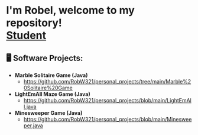 <h1>I'm Robel, welcome to my repository! <br/><a href="https://github.com/joshmadakor1">Student</a>

<h2>🖥️ Software Projects:</h2>

- <b>Marble Solitaire Game (Java)</b>
  - https://github.com/RobW321/personal_projects/tree/main/Marble%20Solitaire%20Game
- <b>LightEmAll Maze Game (Java) </b>
  - https://github.com/RobW321/personal_projects/blob/main/LightEmAll.java
- <b>Minesweeper Game (Java) </b>
  - https://github.com/RobW321/personal_projects/blob/main/Minesweeper.java

